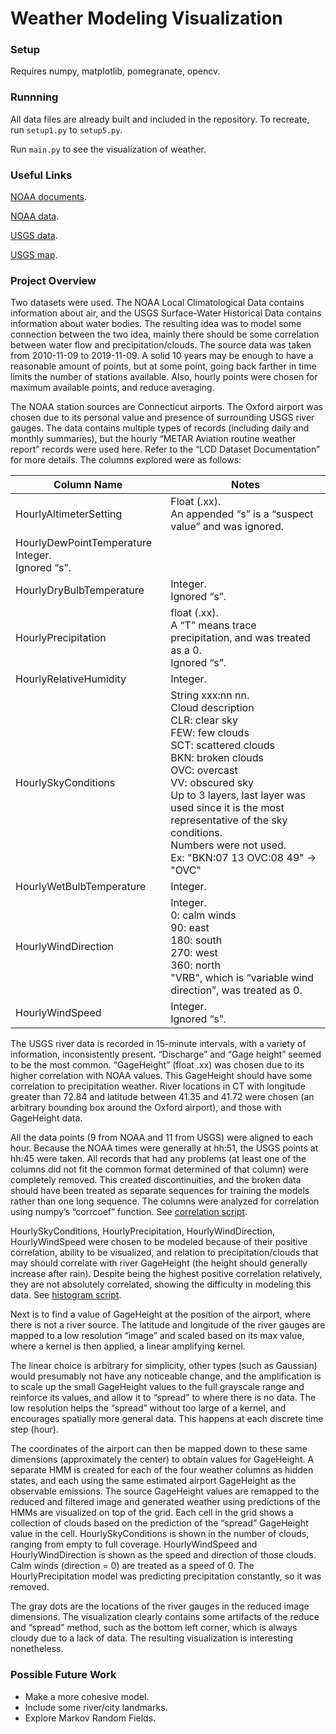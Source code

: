 # Weather Modeling Visualization

### Setup

Requires numpy, matplotlib, pomegranate, opencv.

### Runnning

All data files are already built and included in the repository. To recreate, run `setup1.py` to `setup5.py`.

Run `main.py` to see the visualization of weather. 

### Useful Links

[NOAA documents](noaa_documents).

[NOAA data](https://www.ncdc.noaa.gov/cdo-web/datatools/lcd).

[USGS data](https://waterdata.usgs.gov/nwis/uv/?referred_module=sw).

[USGS map](https://maps.waterdata.usgs.gov/mapper/nwisquery.html?URL=https://waterdata.usgs.gov/usa/nwis/uv?referred_module=sw&state_cd=ct&site_tp_cd=OC&site_tp_cd=OC-CO&site_tp_cd=ES&site_tp_cd=LK&site_tp_cd=ST&site_tp_cd=ST-CA&site_tp_cd=ST-DCH&site_tp_cd=ST-TS&format=sitefile_output&sitefile_output_format=xml&column_name=agency_cd&column_name=site_no&column_name=station_nm&range_selection=days&period=7&begin_date=2019-12-09&end_date=2019-12-16&date_format=YYYY-MM-DD&rdb_compression=file&list_of_search_criteria=state_cd%2Csite_tp_cd%2Crealtime_parameter_selection&column_name=site_tp_cd&column_name=dec_lat_va&column_name=dec_long_va&column_name=agency_use_cd).

### Project Overview

Two datasets were used. The NOAA Local Climatological Data contains information about air, 
and the USGS Surface-Water Historical Data contains information about water bodies. 
The resulting idea was to model some connection between the two idea, mainly there should be 
some correlation between water flow and precipitation/clouds. The source data was taken from 2010-11-09 to 2019-11-09. 
A solid 10 years may be enough to have a reasonable amount of points, but at some point, going back farther in time 
limits the number of stations available. Also, hourly points were chosen for maximum available points, and reduce averaging.

The NOAA station sources are Connecticut airports. The Oxford airport was chosen due to its personal value and presence 
of surrounding USGS river gauges. The data contains multiple types of records (including daily and monthly summaries), 
but the hourly “METAR Aviation routine weather report” records were used here. Refer to the “LCD Dataset Documentation” 
for more details. The columns explored were as follows:

| Column Name | Notes |
| ----------- | ----- |
| HourlyAltimeterSetting | Float (.xx). <br> An appended “s” is a “suspect value” and was ignored. |
| HourlyDewPointTemperature	Integer. <br> Ignored “s”. |
| HourlyDryBulbTemperature | Integer. <br> Ignored “s”. |
| HourlyPrecipitation | float (.xx). <br> A “T” means trace precipitation, and was treated as a 0. <br> Ignored “s”. |
| HourlyRelativeHumidity | Integer. |
| HourlySkyConditions | String xxx:nn nn.  <br>  Cloud description  <br>  CLR: clear sky  <br>  FEW: few clouds  <br>  SCT: scattered clouds  <br> BKN: broken clouds  <br> OVC: overcast  <br> VV: obscured sky  <br>  Up to 3 layers, last layer was used since it is the most representative of the sky conditions.  <br> Numbers were not used.  <br>  Ex: "BKN:07 13 OVC:08 49" -> "OVC" |
| HourlyWetBulbTemperature | Integer. |
| HourlyWindDirection | Integer.  <br> 0: calm winds  <br> 90: east  <br> 180: south  <br> 270: west  <br>  360: north  <br> "VRB", which is “variable wind direction”, was treated as 0. |
| HourlyWindSpeed | Integer. <br> Ignored “s”. |

The USGS river data is recorded in 15-minute intervals, with a variety of information, inconsistently present. “Discharge” and “Gage height” seemed 
to be the most common. “GageHeight” (float .xx) was chosen due to its higher correlation with NOAA values. This GageHeight should have some 
correlation to precipitation weather. River locations in CT with longitude greater than 72.84 and latitude between 41.35 and 41.72 were chosen 
(an arbitrary bounding box around the Oxford airport), and those with GageHeight data. 

All the data points (9 from NOAA and 11 from USGS) were aligned to each hour. Because the NOAA times were generally at hh:51, the USGS points at hh:45 were 
taken. All records that had any problems (at least one of the columns did not fit the common format determined of that column) were completely removed. This 
created discontinuities, and the broken data should have been treated as separate sequences for training the models rather than one long sequence. The columns 
were analyzed for correlation using numpy’s “corrcoef” function. See [correlation script](correlation.py).

HourlySkyConditions, HourlyPrecipitation, HourlyWindDirection, HourlyWindSpeed were chosen to be modeled because of their positive correlation, 
ability to be visualized, and relation to precipitation/clouds that may should correlate with river GageHeight (the height should generally increase 
after rain). Despite being the highest positive correlation relatively, they are not absolutely correlated, showing the difficulty in modeling this 
data. See [histogram script](histogram.py).

Next is to find a value of GageHeight at the position of the airport, where there is not a river source. The latitude and longitude of the river gauges are 
mapped to a low resolution “image” and scaled based on its max value, where a kernel is then applied, a linear amplifying kernel.

The linear choice is arbitrary for simplicity, other types (such as Gaussian) would presumably not have any noticeable change, and the amplification 
is to scale up the small GageHeight values to the full grayscale range and reinforce its values, and allow it to “spread” to where there is no data. 
The low resolution helps the “spread” without too large of a kernel, and encourages spatially more general data. This happens at each discrete time step (hour). 

The coordinates of the airport can then be mapped down to these same dimensions (approximately the center) to obtain values for GageHeight. A separate HMM is 
created for each of the four weather columns as hidden states, and each using the same estimated airport GageHeight as the observable emissions. The source 
GageHeight values are remapped to the reduced and filtered image and generated weather using predictions of the HMMs are visualized on top of the grid. Each 
cell in the grid shows a collection of clouds based on the prediction of the “spread” GageHeight value in the cell. HourlySkyConditions is shown in the number 
of clouds, ranging from empty to full coverage. HourlyWindSpeed and HourlyWindDirection is shown as the speed and direction of those clouds. Calm winds (direction = 0) 
are treated as a speed of 0. The HourlyPrecipitation model was predicting precipitation constantly, so it was removed. 

The gray dots are the locations of the river gauges in the reduced image dimensions. The visualization clearly contains some artifacts of the reduce and “spread” method, 
such as the bottom left corner, which is always cloudy due to a lack of data. The resulting visualization is interesting nonetheless.

### Possible Future Work

- Make a more cohesive model.
- Include some river/city landmarks.
- Explore Markov Random Fields.
